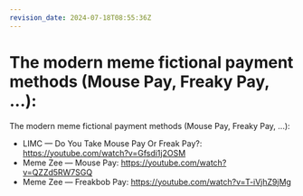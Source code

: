 ```yaml
---
revision_date: 2024-07-18T08:55:36Z
---
```

# The modern meme fictional payment methods (Mouse Pay, Freaky Pay, ...):
The modern meme fictional payment methods (Mouse Pay, Freaky Pay, ...):
* LIMC — Do You Take Mouse Pay Or Freak Pay?: https://youtube.com/watch?v=Gfsdi1j2OSM
* Meme Zee — Mouse Pay: https://youtube.com/watch?v=QZZd5RW7SGQ
* Meme Zee — Freakbob Pay: https://youtube.com/watch?v=T-iVjhZ9jMg